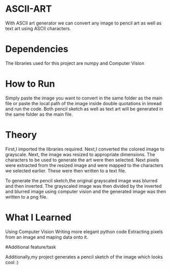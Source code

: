 # ASCII-ART
With ASCII art generator we can convert any image to pencil art as well as text art using ASCII characters.

# Dependencies

The libraries used for this project are numpy and Computer Vision

# How to Run

Simply paste the image you want to convert in the same folder as the main file or paste the local path of the image inside double quotations in imread and run the code. Both pencil sketch as well as text art will be generated in the same folder as the main file.

# Theory 

First,I imported the libraries required. Next,I converted the colored image to grayscale. Next, the image was resized to appropriate dimensions. The characters to be used to generate the art were then selected. Next pixels were extracted from the resized image and were mapped to the characters we selected earlier. These were then written to a text file.

To generate the pencil sketch,the original grayscaled image was blurred and then inverted. The grayscaled image was then divided by the inverted and blurred image using computer vision and the generated image was then written to a png file.

# What I Learned

Using Computer Vision
Writing more elegant python code
Extracting pixels from an image and maping data onto it.

#Additional feature/task

Additionally,my project generates a pencil sketch of the image which looks cool :)

